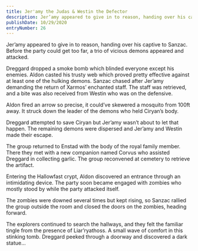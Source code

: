 ```yaml
---
title: Jer'amy the Judas & Westin the Defector
description: Jer’amy appeared to give in to reason, handing over his captive to Sanzac. Before the party could get too far, a trio of vicious demons appeared and attacked...
publishDate: 10/29/2020
entryNumber: 26
---
```


Jer’amy appeared to give in to reason, handing over his captive to Sanzac. Before the party could get too far, a trio of vicious demons appeared and attacked.

Dreggard dropped a smoke bomb which blinded everyone except his enemies. Aldon casted his trusty web which proved pretty effective against at least one of the hulking demons. Sanzac chased after Jer’amy demanding the return of Xarmos’ enchanted staff. The staff was retrieved, and a bite was also received from Westin who was on the defensive.

Aldon fired an arrow so precise, it could’ve skewered a mosquito from 100ft away. It struck down the leader of the demons who held Ciryan’s body.

Dreggard attempted to save Ciryan but Jer’amy wasn’t about to let that happen. The remaining demons were dispersed and Jer’amy and Westin made their escape.

The group returned to Enstad with the body of the royal family member. There they met with a new companion named Corvus who assisted Dreggard in collecting garlic. The group reconvened at cemetery to retrieve the artifact.

Entering the Hallowfast crypt, Aldon discovered an entrance through an intimidating device. The party soon became engaged with zombies who mostly stood by while the party attacked itself.

The zombies were downed several times but kept rising, so Sanzac rallied the group outside the room and closed the doors on the zombies, heading forward.

The explorers continued to search the hallways, and they felt the familiar tingle from the presence of Liar’ryathoss. A small wave of comfort in this stinking tomb. Dreggard peeked through a doorway and discovered a dark statue…

